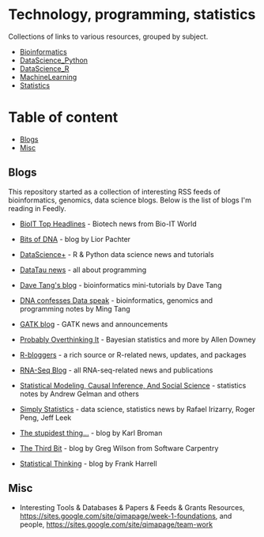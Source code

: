 # Technology, programming, statistics

Collections of links to various resources, grouped by subject.

- [Bioinformatics](Bioinformatics/README.md)
- [DataScience_Python](DataScience_Python/README.md)
- [DataScience_R](DataScience_R/README.md)
- [MachineLearning](https://github.com/mdozmorov/MachineLearning_notes)
- [Statistics](Statistics/README.md)

# Table of content

* [Blogs](#blogs)
* [Misc](#misc)

## Blogs

This repository started as a collection of interesting RSS feeds of bioinformatics, genomics, data science blogs. Below is the list of blogs I'm reading in Feedly.

- [BioIT Top Headlines](http://www.bio-itworld.com/bioit_top_headlines.aspx) - Biotech news from Bio-IT World

- [Bits of DNA](https://liorpachter.wordpress.com) - blog by Lior Pachter

- [DataScience+](https://datascienceplus.com/) - R & Python data science news and tutorials

- [DataTau news](http://www.datatau.com/) - all about programming

- [Dave Tang's blog](https://davetang.org/muse) - bioinformatics mini-tutorials by Dave Tang

- [DNA confesses Data speak](https://divingintogeneticsandgenomics.rbind.io/) - bioinformatics, genomics and programming notes by Ming Tang

- [GATK blog](https://software.broadinstitute.org/gatk/blog) - GATK news and announcements

- [Probably Overthinking It](https://www.allendowney.com/blog/) - Bayesian statistics and more by Allen Downey

- [R-bloggers](http://www.r-bloggers.com) - a rich source or R-related news, updates, and packages

- [RNA-Seq Blog](http://www.rna-seqblog.com) - all RNA-seq-related news and publications

- [Statistical Modeling, Causal Inference, And Social Science](http://andrewgelman.com/) - statistics notes by Andrew Gelman and others

- [Simply Statistics](http://simplystatistics.org) - data science, statistics news by Rafael Irizarry, Roger Peng, Jeff Leek

- [The stupidest thing...](http://kbroman.org/blog/) - blog by Karl Broman

- [The Third Bit](http://third-bit.com/) - blog by Greg Wilson from Software Carpentry

- [Statistical Thinking](http://www.fharrell.com/) - blog by Frank Harrell

## Misc

- Interesting Tools & Databases & Papers & Feeds & Grants Resources, https://sites.google.com/site/qimapage/week-1-foundations, and people, https://sites.google.com/site/qimapage/team-work

